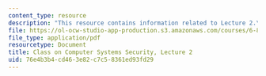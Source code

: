 ```yaml
---
content_type: resource
description: "This resource contains information related to Lecture 2.\r\n"
file: https://ol-ocw-studio-app-production.s3.amazonaws.com/courses/6-858-computer-systems-security-fall-2014/76e4b3b4cd463e82c7c58361ed93fd29_MIT6_858F14_lec2.pdf
file_type: application/pdf
resourcetype: Document
title: Class on Computer Systems Security, Lecture 2
uid: 76e4b3b4-cd46-3e82-c7c5-8361ed93fd29
---
```

